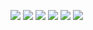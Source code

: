 <!--
### Hi there 👋
**boriskrasko/boriskrasko** is a ✨ _special_ ✨ repository because its `README.md` (this file) appears on your GitHub profile.

Here are some ideas to get you started:

- 🔭 I’m currently working on ...
- 🌱 I’m currently learning ...
- 👯 I’m looking to collaborate on ...
- 🤔 I’m looking for help with ...
- 💬 Ask me about ...
- 📫 How to reach me: ...
- 😄 Pronouns: ...
- ⚡ Fun fact: ...
-->

![](https://boriskrasko.github.io/boriskrasko/logo-min/css.png) 
![](https://boriskrasko.github.io/boriskrasko/logo-min/sass.png) 
![](https://boriskrasko.github.io/boriskrasko/logo-min/js.png) 
![](https://boriskrasko.github.io/boriskrasko/logo-min/ts.png) 
![](https://boriskrasko.github.io/boriskrasko/logo-min/react.png) 
![](https://boriskrasko.github.io/boriskrasko/logo-min/webpack.png) 

